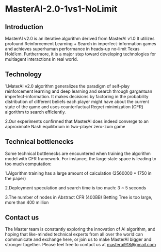 # MasterAI-2.0-1vs1-NoLimit

## Introduction

MasterAI v2.0 is an iterative algorithm derived from MasterAI v1.0 
It utilizes profound Reinforcement Learning + Search in imperfect-information games and achieves superhuman performance in heads-up no-limit Texas Hold’em. Furthermore, it is a major step toward developing technologies for multiagent interactions in real world.

## Technology

1.MaterAI v2.0 algorithm generalizes the paradigm of self-play reinforcement learning and deep learning and search through gargantuan imperfect-information. It makes decisions by factoring in the probability distribution of different beliefs each player might have about the current state of the game and uses counterfactual Regret minimization (CFR) algorithm to search efficiently.


2.Our experiments confirmed that MasterAI does indeed converge to an approximate Nash equilibrium in two-player zero-zum game

## Technical bottlenecks

Some technical bottlenecks are encountered when training the algorithm model with CFR framework. For instance, the large state space is leading to too much computation:

1.Algorithm training has a large amount of calculation (2560000 * 1750 in the paper)

2.Deployment speculation and search time is too much: 3 ~ 5 seconds

3.The number of nodes in Abstract CFR (400BB) Betting Tree is too large, more than 400 million

## Contact us

The Master team is constantly exploring the innovation of AI algorithm, and hoping that like-minded technical experts from all over the world can communicate and exchange here, or join us to make MasterAI bigger and stronger together. Please feel free to contact us at masterai918@gmail.com 

